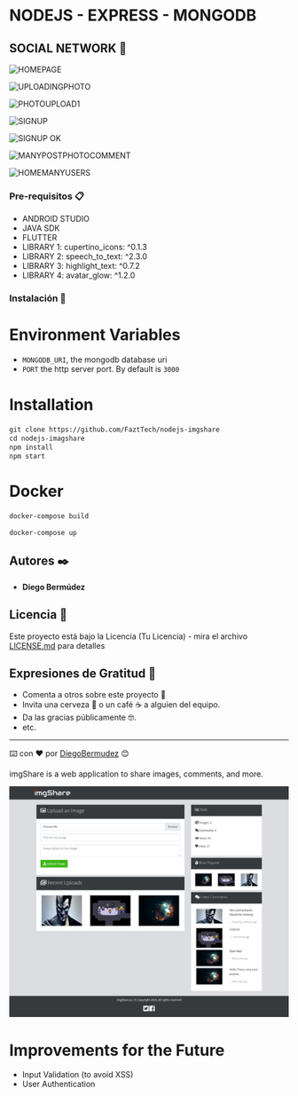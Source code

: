 # NODEJS - EXPRESS - MONGODB




## SOCIAL NETWORK 🚀


![HOMEPAGE](https://user-images.githubusercontent.com/22797982/104230457-3aa5fa80-5413-11eb-94dc-1ee1c469ee62.png)


![UPLOADINGPHOTO](https://user-images.githubusercontent.com/22797982/104230843-ba33c980-5413-11eb-9715-d20661171a37.png)


![PHOTOUPLOAD1](https://user-images.githubusercontent.com/22797982/104230780-a12b1880-5413-11eb-9bce-734d097151fd.png)


![SIGNUP](https://user-images.githubusercontent.com/22797982/104230265-f581c880-5412-11eb-9aab-9ec5ee4b329c.png)


![SIGNUP OK](https://user-images.githubusercontent.com/22797982/104230560-59a48c80-5413-11eb-8b21-9eb51b98a12b.png)


![MANYPOSTPHOTOCOMMENT](https://user-images.githubusercontent.com/22797982/104230959-dafc1f00-5413-11eb-8732-d2ac7a15f107.png)


![HOMEMANYUSERS](https://user-images.githubusercontent.com/22797982/104231012-f1a27600-5413-11eb-8f32-1e04dc6ac4e1.png)


### Pre-requisitos 📋



* ANDROID STUDIO
* JAVA SDK
* FLUTTER
* LIBRARY 1: cupertino_icons: ^0.1.3
* LIBRARY 2: speech_to_text: ^2.3.0
* LIBRARY 3: highlight_text: ^0.7.2
* LIBRARY 4: avatar_glow: ^1.2.0




### Instalación 🔧


# Environment Variables
* `MONGODB_URI`, the mongodb database uri
* `PORT` the http server port. By default is `3000`

# Installation
```
git clone https://github.com/FaztTech/nodejs-imgshare
cd nodejs-imagshare
npm install 
npm start
```

# Docker
```
docker-compose build
```
```
docker-compose up
```


## Autores ✒️

* **Diego Bermúdez**


## Licencia 📄

Este proyecto está bajo la Licencia (Tu Licencia) - mira el archivo [LICENSE.md](LICENSE.md) para detalles

## Expresiones de Gratitud 🎁

* Comenta a otros sobre este proyecto 📢
* Invita una cerveza 🍺 o un café ☕ a alguien del equipo. 
* Da las gracias públicamente 🤓.
* etc.



---
⌨️ con ❤️ por [DiegoBermudez](https://github.com/aadiegoaa96) 😊



imgShare is a web application to share images, comments, and more.

![](docs/screenshot1.png)

# Improvements for the Future
- Input Validation (to avoid XSS)
- User Authentication
